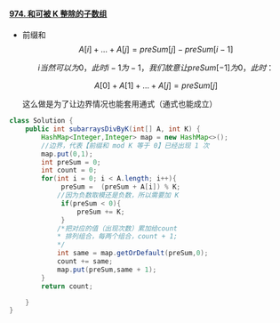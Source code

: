 #### [974. 和可被 K 整除的子数组](https://leetcode-cn.com/problems/subarray-sums-divisible-by-k/)

- 前缀和
  $$
  A[i]+…+A[j]=preSum[j]−preSum[i−1]
  $$

  $$
  i 当然可以为 0，此时 i - 1 为 - 1，我们故意让 preSum[-1] 为 0，此时：
  $$

  $$
  A[0] +A[1]+…+A[j]=preSum[j]
  $$

  这么做是为了让边界情况也能套用通式（通式也能成立）

 
```java
class Solution {
    public int subarraysDivByK(int[] A, int K) {
        HashMap<Integer,Integer> map = new HashMap<>();
        //边界，代表【前缀和 mod K 等于 0】已经出现 1 次
        map.put(0,1);
        int preSum = 0;
        int count = 0;
        for(int i = 0; i < A.length; i++){
             preSum =  (preSum + A[i]) % K;
            //因为负数取模还是负数，所以需要加 K
             if(preSum < 0){
                 preSum += K;
             }
            /*把对应的值（出现次数）累加给count
            * 排列组合，每两个组合，count + 1;
            */
            int same = map.getOrDefault(preSum,0);
            count += same;
            map.put(preSum,same + 1);
        }
        return count;

    }
}
```




